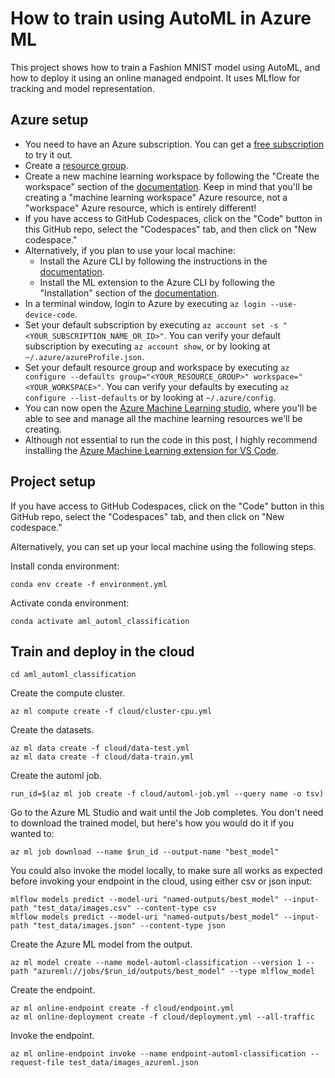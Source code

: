 # How to train using AutoML in Azure ML

This project shows how to train a Fashion MNIST model using AutoML, and how to deploy it using an online managed endpoint. It uses MLflow for tracking and model representation.

## Azure setup

* You need to have an Azure subscription. You can get a [free subscription](https://azure.microsoft.com/en-us/free?WT.mc_id=aiml-67318-bstollnitz) to try it out.
* Create a [resource group](https://docs.microsoft.com/en-us/azure/azure-resource-manager/management/manage-resource-groups-portal?WT.mc_id=aiml-67318-bstollnitz).
* Create a new machine learning workspace by following the "Create the workspace" section of the [documentation](https://docs.microsoft.com/en-us/azure/machine-learning/quickstart-create-resources?WT.mc_id=aiml-67318-bstollnitz). Keep in mind that you'll be creating a "machine learning workspace" Azure resource, not a "workspace" Azure resource, which is entirely different!
* If you have access to GitHub Codespaces, click on the "Code" button in this GitHub repo, select the "Codespaces" tab, and then click on "New codespace."
* Alternatively, if you plan to use your local machine:
  * Install the Azure CLI by following the instructions in the [documentation](https://docs.microsoft.com/en-us/cli/azure/install-azure-cli?WT.mc_id=aiml-67318-bstollnitz).
  * Install the ML extension to the Azure CLI by following the "Installation" section of the [documentation](https://docs.microsoft.com/en-us/azure/machine-learning/how-to-configure-cli?WT.mc_id=aiml-67318-bstollnitz).
* In a terminal window, login to Azure by executing `az login --use-device-code`. 
* Set your default subscription by executing `az account set -s "<YOUR_SUBSCRIPTION_NAME_OR_ID>"`. You can verify your default subscription by executing `az account show`, or by looking at `~/.azure/azureProfile.json`.
* Set your default resource group and workspace by executing `az configure --defaults group="<YOUR_RESOURCE_GROUP>" workspace="<YOUR_WORKSPACE>"`. You can verify your defaults by executing `az configure --list-defaults` or by looking at `~/.azure/config`.
* You can now open the [Azure Machine Learning studio](https://ml.azure.com/?WT.mc_id=aiml-67318-bstollnitz), where you'll be able to see and manage all the machine learning resources we'll be creating.
* Although not essential to run the code in this post, I highly recommend installing the [Azure Machine Learning extension for VS Code](https://marketplace.visualstudio.com/items?itemName=ms-toolsai.vscode-ai).


## Project setup

If you have access to GitHub Codespaces, click on the "Code" button in this GitHub repo, select the "Codespaces" tab, and then click on "New codespace."

Alternatively, you can set up your local machine using the following steps.

Install conda environment:

```
conda env create -f environment.yml
```

Activate conda environment:

```
conda activate aml_automl_classification
```


## Train and deploy in the cloud

```
cd aml_automl_classification
```

Create the compute cluster.

```
az ml compute create -f cloud/cluster-cpu.yml
```

Create the datasets.

```
az ml data create -f cloud/data-test.yml
az ml data create -f cloud/data-train.yml
```

Create the automl job.

```
run_id=$(az ml job create -f cloud/automl-job.yml --query name -o tsv)
```

Go to the Azure ML Studio and wait until the Job completes.
You don't need to download the trained model, but here's how you would do it if you wanted to:

```
az ml job download --name $run_id --output-name "best_model"
```

You could also invoke the model locally, to make sure all works as expected before invoking your endpoint in the cloud, using either csv or json input: 

```
mlflow models predict --model-uri "named-outputs/best_model" --input-path "test_data/images.csv" --content-type csv
mlflow models predict --model-uri "named-outputs/best_model" --input-path "test_data/images.json" --content-type json
```

Create the Azure ML model from the output.

```
az ml model create --name model-automl-classification --version 1 --path "azureml://jobs/$run_id/outputs/best_model" --type mlflow_model
```

Create the endpoint.

```
az ml online-endpoint create -f cloud/endpoint.yml
az ml online-deployment create -f cloud/deployment.yml --all-traffic
```

Invoke the endpoint.

```
az ml online-endpoint invoke --name endpoint-automl-classification --request-file test_data/images_azureml.json
```